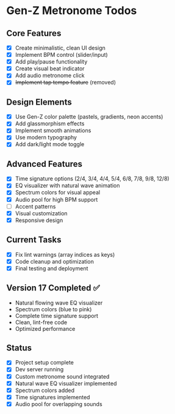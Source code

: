 # Gen-Z Metronome Todos

## Core Features
- [x] Create minimalistic, clean UI design
- [x] Implement BPM control (slider/input)
- [x] Add play/pause functionality
- [x] Create visual beat indicator
- [x] Add audio metronome click
- [x] ~~Implement tap tempo feature~~ (removed)

## Design Elements
- [x] Use Gen-Z color palette (pastels, gradients, neon accents)
- [x] Add glassmorphism effects
- [x] Implement smooth animations
- [x] Use modern typography
- [x] Add dark/light mode toggle

## Advanced Features
- [x] Time signature options (2/4, 3/4, 4/4, 5/4, 6/8, 7/8, 9/8, 12/8)
- [x] EQ visualizer with natural wave animation
- [x] Spectrum colors for visual appeal
- [x] Audio pool for high BPM support
- [ ] Accent patterns
- [x] Visual customization
- [x] Responsive design

## Current Tasks
- [x] Fix lint warnings (array indices as keys)
- [x] Code cleanup and optimization
- [x] Final testing and deployment

## Version 17 Completed ✅
- Natural flowing wave EQ visualizer
- Spectrum colors (blue to pink)
- Complete time signature support
- Clean, lint-free code
- Optimized performance

## Status
- [x] Project setup complete
- [x] Dev server running
- [x] Custom metronome sound integrated
- [x] Natural wave EQ visualizer implemented
- [x] Spectrum colors added
- [x] Time signatures implemented
- [x] Audio pool for overlapping sounds
